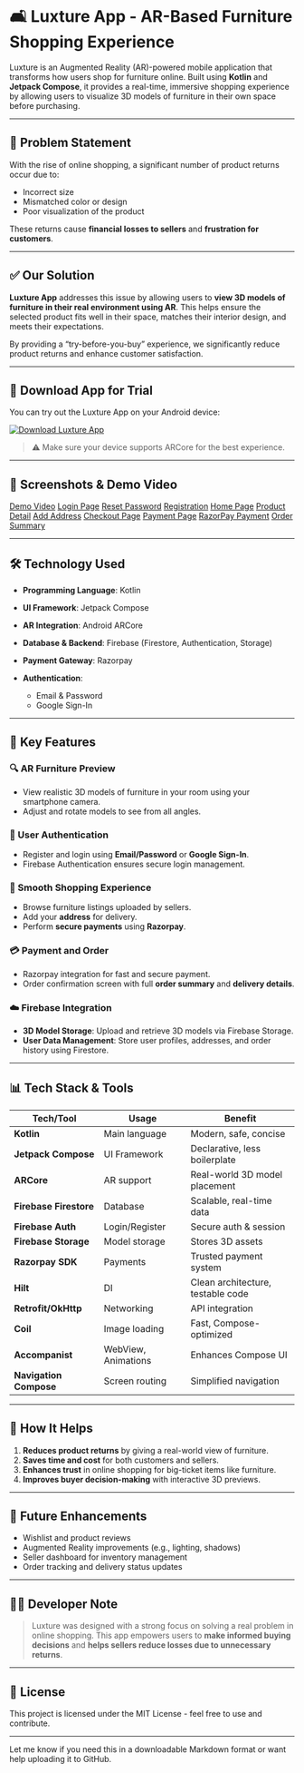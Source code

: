 # 🛋️ Luxture App - AR-Based Furniture Shopping Experience

Luxture is an Augmented Reality (AR)-powered mobile application that transforms how users shop for furniture online. Built using **Kotlin** and **Jetpack Compose**, it provides a real-time, immersive shopping experience by allowing users to visualize 3D models of furniture in their own space before purchasing.

---

## 🧩 Problem Statement

With the rise of online shopping, a significant number of product returns occur due to:

* Incorrect size
* Mismatched color or design
* Poor visualization of the product

These returns cause **financial losses to sellers** and **frustration for customers**.

---

## ✅ Our Solution

**Luxture App** addresses this issue by allowing users to **view 3D models of furniture in their real environment using AR**. This helps ensure the selected product fits well in their space, matches their interior design, and meets their expectations.

By providing a “try-before-you-buy” experience, we significantly reduce product returns and enhance customer satisfaction.

---

## 📲 Download App for Trial

You can try out the Luxture App on your Android device:

[![Download Luxture App](https://img.shields.io/badge/Download-APK-green?style=for-the-badge&logo=android)]([https://your-apk-link.com](https://drive.google.com/file/d/19mz-2esDxeLdohK71z_214Z_PCyb-pRC/view?usp=sharing))

> ⚠️ Make sure your device supports ARCore for the best experience.

---

## 📸 Screenshots & Demo Video

[Demo Video](media/LuxtureApp.mp4)
[Login Page](media/loginPage.jpg)
[Reset Password](media/resetPassword.jpg)
[Registration](media/accountCreation.jpg)
[Home Page](media/homPage.jpg)
[Product Detail](media/productDetail.jpg)
[Add Address](media/addAddress.jpg)
[Checkout Page](media/checkoutPage.jpg)
[Payment Page](media/paymentMethod.jpg)
[RazorPay Payment](media/razorpayPayment.jpg)
[Order Summary](media/orderSummary.jpg)

---

## 🛠️ Technology Used

* **Programming Language**: Kotlin
* **UI Framework**: Jetpack Compose
* **AR Integration**: Android ARCore
* **Database & Backend**: Firebase (Firestore, Authentication, Storage)
* **Payment Gateway**: Razorpay
* **Authentication**:

  * Email & Password
  * Google Sign-In

---

## 🌟 Key Features

### 🔍 AR Furniture Preview

* View realistic 3D models of furniture in your room using your smartphone camera.
* Adjust and rotate models to see from all angles.

### 👤 User Authentication

* Register and login using **Email/Password** or **Google Sign-In**.
* Firebase Authentication ensures secure login management.

### 🛒 Smooth Shopping Experience

* Browse furniture listings uploaded by sellers.
* Add your **address** for delivery.
* Perform **secure payments** using **Razorpay**.

### 💳 Payment and Order

* Razorpay integration for fast and secure payment.
* Order confirmation screen with full **order summary** and **delivery details**.

### ☁️ Firebase Integration

* **3D Model Storage**: Upload and retrieve 3D models via Firebase Storage.
* **User Data Management**: Store user profiles, addresses, and order history using Firestore.

---

## 📊 Tech Stack & Tools

| Tech/Tool              | Usage               | Benefit                           |
| ---------------------- | ------------------- | --------------------------------- |
| **Kotlin**             | Main language       | Modern, safe, concise             |
| **Jetpack Compose**    | UI Framework        | Declarative, less boilerplate     |
| **ARCore**             | AR support          | Real-world 3D model placement     |
| **Firebase Firestore** | Database            | Scalable, real-time data          |
| **Firebase Auth**      | Login/Register      | Secure auth & session             |
| **Firebase Storage**   | Model storage       | Stores 3D assets                  |
| **Razorpay SDK**       | Payments            | Trusted payment system            |
| **Hilt**               | DI                  | Clean architecture, testable code |
| **Retrofit/OkHttp**    | Networking          | API integration                   |
| **Coil**               | Image loading       | Fast, Compose-optimized           |
| **Accompanist**        | WebView, Animations | Enhances Compose UI               |
| **Navigation Compose** | Screen routing      | Simplified navigation             |

---

## 🚀 How It Helps

1. **Reduces product returns** by giving a real-world view of furniture.
2. **Saves time and cost** for both customers and sellers.
3. **Enhances trust** in online shopping for big-ticket items like furniture.
4. **Improves buyer decision-making** with interactive 3D previews.

---

## 📱 Future Enhancements

* Wishlist and product reviews
* Augmented Reality improvements (e.g., lighting, shadows)
* Seller dashboard for inventory management
* Order tracking and delivery status updates

---

## 👨‍💻 Developer Note

> Luxture was designed with a strong focus on solving a real problem in online shopping. This app empowers users to **make informed buying decisions** and **helps sellers reduce losses due to unnecessary returns**.

---

## 🔐 License

This project is licensed under the MIT License - feel free to use and contribute.

---

Let me know if you need this in a downloadable Markdown format or want help uploading it to GitHub.
